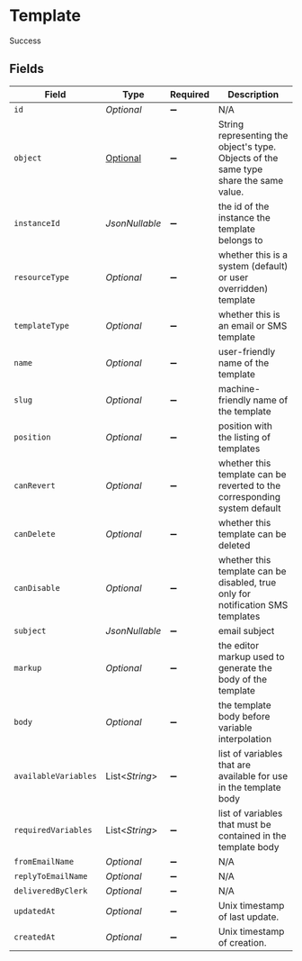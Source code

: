 # Template

Success


## Fields

| Field                                                                                  | Type                                                                                   | Required                                                                               | Description                                                                            |
| -------------------------------------------------------------------------------------- | -------------------------------------------------------------------------------------- | -------------------------------------------------------------------------------------- | -------------------------------------------------------------------------------------- |
| `id`                                                                                   | *Optional<String>*                                                                     | :heavy_minus_sign:                                                                     | N/A                                                                                    |
| `object`                                                                               | [Optional<TemplateObject>](../../models/components/TemplateObject.md)                  | :heavy_minus_sign:                                                                     | String representing the object's type. Objects of the same type share the same value.<br/> |
| `instanceId`                                                                           | *JsonNullable<String>*                                                                 | :heavy_minus_sign:                                                                     | the id of the instance the template belongs to                                         |
| `resourceType`                                                                         | *Optional<String>*                                                                     | :heavy_minus_sign:                                                                     | whether this is a system (default) or user overridden) template                        |
| `templateType`                                                                         | *Optional<String>*                                                                     | :heavy_minus_sign:                                                                     | whether this is an email or SMS template                                               |
| `name`                                                                                 | *Optional<String>*                                                                     | :heavy_minus_sign:                                                                     | user-friendly name of the template                                                     |
| `slug`                                                                                 | *Optional<String>*                                                                     | :heavy_minus_sign:                                                                     | machine-friendly name of the template                                                  |
| `position`                                                                             | *Optional<Long>*                                                                       | :heavy_minus_sign:                                                                     | position with the listing of templates                                                 |
| `canRevert`                                                                            | *Optional<Boolean>*                                                                    | :heavy_minus_sign:                                                                     | whether this template can be reverted to the corresponding system default              |
| `canDelete`                                                                            | *Optional<Boolean>*                                                                    | :heavy_minus_sign:                                                                     | whether this template can be deleted                                                   |
| `canDisable`                                                                           | *Optional<Boolean>*                                                                    | :heavy_minus_sign:                                                                     | whether this template can be disabled, true only for notification SMS templates        |
| `subject`                                                                              | *JsonNullable<String>*                                                                 | :heavy_minus_sign:                                                                     | email subject                                                                          |
| `markup`                                                                               | *Optional<String>*                                                                     | :heavy_minus_sign:                                                                     | the editor markup used to generate the body of the template                            |
| `body`                                                                                 | *Optional<String>*                                                                     | :heavy_minus_sign:                                                                     | the template body before variable interpolation                                        |
| `availableVariables`                                                                   | List<*String*>                                                                         | :heavy_minus_sign:                                                                     | list of variables that are available for use in the template body                      |
| `requiredVariables`                                                                    | List<*String*>                                                                         | :heavy_minus_sign:                                                                     | list of variables that must be contained in the template body                          |
| `fromEmailName`                                                                        | *Optional<String>*                                                                     | :heavy_minus_sign:                                                                     | N/A                                                                                    |
| `replyToEmailName`                                                                     | *Optional<String>*                                                                     | :heavy_minus_sign:                                                                     | N/A                                                                                    |
| `deliveredByClerk`                                                                     | *Optional<Boolean>*                                                                    | :heavy_minus_sign:                                                                     | N/A                                                                                    |
| `updatedAt`                                                                            | *Optional<Long>*                                                                       | :heavy_minus_sign:                                                                     | Unix timestamp of last update.<br/>                                                    |
| `createdAt`                                                                            | *Optional<Long>*                                                                       | :heavy_minus_sign:                                                                     | Unix timestamp of creation.<br/>                                                       |